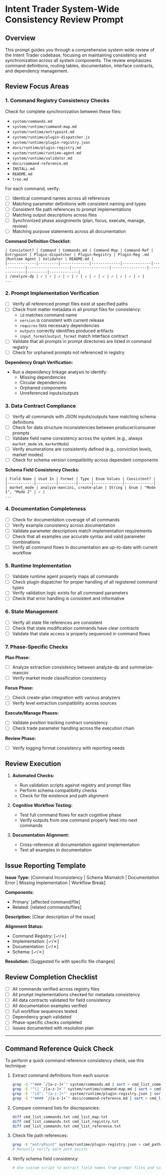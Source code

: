# Intent Trader System-Wide Consistency Review Prompt

## Overview
This prompt guides you through a comprehensive system-wide review of the Intent Trader codebase, focusing on maintaining consistency and synchronization across all system components. The review emphasizes command definitions, routing tables, documentation, interface contracts, and dependency management.

## Review Focus Areas

### 1. Command Registry Consistency Checks

Check for complete synchronization between these files:
- `system/commands.md`
- `system/runtime/command-map.md`
- `system/runtime/entrypoint.md`
- `system/runtime/plugin-dispatcher.js`
- `system/runtime/plugin-registry.json`
- `docs/runtime/plugin-registry.md`
- `system/runtime/runtime-agent.md`
- `system/runtime/validator.md`
- `docs/command-reference.md`
- `INSTALL.md`
- `README.md`
- `tree.md`

For each command, verify:
- [ ] Identical command names across all references
- [ ] Matching parameter definitions with consistent naming and types
- [ ] Consistent file path references to prompt implementations
- [ ] Matching output descriptions across files
- [ ] Synchronized phase assignments (plan, focus, execute, manage, review)
- [ ] Matching purpose statements across all documentation

**Command Definition Checklist:**
```
| Consistent? | Command | Commands.md | Command-Map | Command-Ref | Entrypoint | Plugin-dispatcher | Plugin-Registry | Plugin-Reg .md |Runtime Agent | Validator | README.md |
|-------------|---------|-------------|-------------|-------------|------------|-------------------|-----------------|----------------|--------------|---------|-------------|
| /analyze-dp | ✓ | ✓ | ✓ | ✓ | ✓ | ✓ | ✓ | ✓ | ✓ | ✓ | ✓ | ✓ |
...
```

### 2. Prompt Implementation Verification

- [ ] Verify all referenced prompt files exist at specified paths
- [ ] Check front matter metadata in all prompt files for consistency:
  - `id` matches command name
  - `version` is consistent with current release
  - `requires` lists necessary dependencies
  - `outputs` correctly identifies produced artifacts
  - `input_format`/`output_format` match interface contract
- [ ] Validate that all prompts in prompt directories are listed in command registry
- [ ] Check for orphaned prompts not referenced in registry

**Dependency Graph Verification:**
- Run a dependency linkage analysis to identify:
  - Missing dependencies
  - Circular dependencies
  - Orphaned components
  - Unreferenced inputs/outputs

### 3. Data Contract Compliance

- [ ] Verify all commands with JSON inputs/outputs have matching schema definitions
- [ ] Check for data structure inconsistencies between producer/consumer prompts
- [ ] Validate field name consistency across the system (e.g., always `market_mode` vs. `marketMode`)
- [ ] Verify enumerations are consistently defined (e.g., conviction levels, market modes)
- [ ] Check for schema version compatibility across dependent components

**Schema Field Consistency Checks:**
```
| Field Name | Used In | Format | Type | Enum Values | Consistent? |
|------------|---------|--------|------|-------------|-------------|
| market_mode | analyze-mancini, create-plan | String | Enum | "Mode 1", "Mode 2" | ✓ |
...
```

### 4. Documentation Completeness

- [ ] Check for documentation coverage of all commands
- [ ] Verify example consistency across documentation
- [ ] Validate parameter descriptions match implementation requirements
- [ ] Check that all examples use accurate syntax and valid parameter combinations
- [ ] Verify all command flows in documentation are up-to-date with current workflow

### 5. Runtime Implementation

- [ ] Validate runtime agent properly maps all commands
- [ ] Check plugin dispatcher for proper handling of all registered command types
- [ ] Verify validation logic exists for all command parameters
- [ ] Check that error handling is consistent and informative

### 6. State Management

- [ ] Verify all state file references are consistent
- [ ] Check that state modification commands have clear contracts
- [ ] Validate that state access is properly sequenced in command flows

### 7. Phase-Specific Checks

**Plan Phase:**
- [ ] Analyze extraction consistency between analyze-dp and summarize-mancini
- [ ] Verify market mode classification consistency

**Focus Phase:**
- [ ] Check create-plan integration with various analyzers
- [ ] Verify level extraction compatibility across sources

**Execute/Manage Phases:**
- [ ] Validate position tracking contract consistency
- [ ] Check trade parameter handling across the execution chain

**Review Phase:**
- [ ] Verify logging format consistency with reporting needs

## Review Execution

1. **Automated Checks:**
   - Run validation scripts against registry and prompt files
   - Perform schema compatibility checks
   - Check for file existence and path alignment

2. **Cognitive Workflow Testing:**
   - Test full command flows for each cognitive phase
   - Verify outputs from one command properly feed into next commands

3. **Documentation Alignment:**
   - Cross-reference all documentation against implementation
   - Test all examples in documentation

## Issue Reporting Template

**Issue Type:** [Command Inconsistency | Schema Mismatch | Documentation Error | Missing Implementation | Workflow Break]

**Components:**
- Primary: [affected command/file]
- Related: [related commands/files]

**Description:**
[Clear description of the issue]

**Alignment Status:**
- Command Registry: [✓/✗]
- Implementation: [✓/✗]
- Documentation: [✓/✗]
- Schema: [✓/✗]

**Resolution:**
[Suggested fix with specific file changes]

## Review Completion Checklist

- [ ] All commands verified across registry files
- [ ] All prompt implementations checked for metadata consistency
- [ ] All data contracts validated for field consistency
- [ ] All documentation examples verified
- [ ] Full workflow sequences tested
- [ ] Dependency graph validated
- [ ] Phase-specific checks completed
- [ ] Issues documented with resolution plan

---

## Command Reference Quick Check

To perform a quick command reference consistency check, use this technique:

1. Extract command definitions from each source:
   ```bash
   grep -E "^### `/[a-z-]+`" system/commands.md | sort > cmd_list_commands.txt
   grep -E "^\| `/[a-z-]+`" system/runtime/command-map.md | sort > cmd_list_map.txt
   grep -E '"id": "[a-z-]+"' system/runtime/plugin-registry.json | sort > cmd_list_registry.txt
   grep -E "^#### `/[a-z-]+`" docs/command-reference.md | sort > cmd_list_reference.txt
   ```

2. Compare command lists for discrepancies:
   ```bash
   diff cmd_list_commands.txt cmd_list_map.txt
   diff cmd_list_commands.txt cmd_list_registry.txt
   diff cmd_list_commands.txt cmd_list_reference.txt
   ```

3. Check file path references:
   ```bash
   grep -E "entryPoint" system/runtime/plugin-registry.json > cmd_paths.txt
   # Manually verify each path exists
   ```

4. Verify schema field consistency:
   ```bash
   # Use custom script to extract field names from prompt files and compare
   ```
